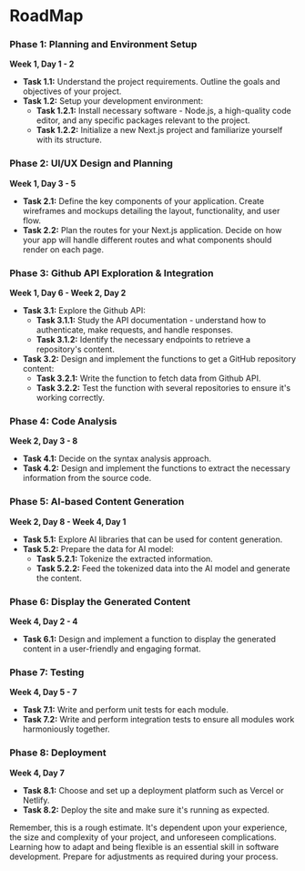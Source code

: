 # RoadMap
### Phase 1: Planning and Environment Setup 
**Week 1, Day 1 - 2**
  - **Task 1.1:** Understand the project requirements. Outline the goals and objectives of your project.
  - **Task 1.2:** Setup your development environment:
    - **Task 1.2.1:** Install necessary software - Node.js, a high-quality code editor, and any specific packages relevant to the project.
    - **Task 1.2.2:** Initialize a new Next.js project and familiarize yourself with its structure.
    
### Phase 2: UI/UX Design and Planning 
**Week 1, Day 3 - 5**
  - **Task 2.1:** Define the key components of your application. Create wireframes and mockups detailing the layout, functionality, and user flow.
  - **Task 2.2:** Plan the routes for your Next.js application. Decide on how your app will handle different routes and what components should render on each page.

### Phase 3: Github API Exploration & Integration 
**Week 1, Day 6 - Week 2, Day 2**
  - **Task 3.1:** Explore the Github API:
    - **Task 3.1.1:** Study the API documentation - understand how to authenticate, make requests, and handle responses.
    - **Task 3.1.2:** Identify the necessary endpoints to retrieve a repository's content.
  - **Task 3.2:** Design and implement the functions to get a GitHub repository content:
    - **Task 3.2.1:** Write the function to fetch data from Github API.
    - **Task 3.2.2:** Test the function with several repositories to ensure it's working correctly.
  
### Phase 4: Code Analysis 
**Week 2, Day 3 - 8**
  - **Task 4.1:** Decide on the syntax analysis approach.
  - **Task 4.2:** Design and implement the functions to extract the necessary information from the source code.
  
### Phase 5: AI-based Content Generation 
**Week 2, Day 8 - Week 4, Day 1**
  - **Task 5.1:** Explore AI libraries that can be used for content generation.
  - **Task 5.2:** Prepare the data for AI model:
    - **Task 5.2.1:** Tokenize the extracted information.
    - **Task 5.2.2:** Feed the tokenized data into the AI model and generate the content.

### Phase 6: Display the Generated Content 
**Week 4, Day 2 - 4**
  - **Task 6.1:** Design and implement a function to display the generated content in a user-friendly and engaging format.

### Phase 7: Testing  
**Week 4, Day 5 - 7**
  - **Task 7.1:** Write and perform unit tests for each module.
  - **Task 7.2:** Write and perform integration tests to ensure all modules work harmoniously together.

### Phase 8: Deployment 
**Week 4, Day 7**
  - **Task 8.1:** Choose and set up a deployment platform such as Vercel or Netlify.
  - **Task 8.2:** Deploy the site and make sure it's running as expected.

Remember, this is a rough estimate. It's dependent upon your experience, the size and complexity of your project, and unforeseen complications. Learning how to adapt and being flexible is an essential skill in software development. Prepare for adjustments as required during your process.
